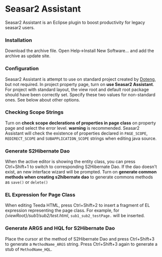 Seasar2 Assistant
=================

Seasar2 Assistant is an Eclipse plugin to boost productivity for legacy seasar2 users.

### Installation ###

Download the archive file. Open Help->Install New Software... and add the archive as update site.

### Configuration ###

Seasar2 Assistant is attempt to use on standard project created by [Doteng](http://dolteng.sandbox.seasar.org/),
but not required. In project property page, turn on **use Seasar2 Assistant**. For project with standard layout,
the view root and default root package should have been correctly set. Specify these two values for non-standard
ones. See below about other options.

### Checking Scope Strings ###

Turn on **check scope declerations of properties in page class** on property page and select the error level. **warning** is recommended. Seasar2 Assistant will check the
existence of properties declared in `PAGE_SCOPE`, `REDIRECT_SCOPE` and `SUBAPPLICATION_SCOPE` strings when editing java
source.

### Generate S2Hibernate Dao ###

When the active editor is showing the entity class, you can press Ctrl+Shift+1 to switch to corresponding
S2Hibernate Dao. If the dao doesn't exist, an new interface wizard will be prompted. Turn on **generate common
methods when creating s2hibernate dao** to generate commons methods as `save()` or `delete()`

### EL Expression for Page Class ###

When editing Teeda HTML, press Ctrl+Shift+2 to insert a fragment of EL expression representing the page class. 
For example, for *{viewRoot}/sub1/sub2/test.html*, `sub1_sub2_testPage.` will be inserted.

### Generate ARGS and HQL for S2Hibernate Dao ###

Place the cursor at the method of S2Hibernate Dao and press Ctrl+Shift+3 to generate a `MethodName_ARGS` string.
Press Ctrl+Shift+3 again to generate a stub of `MethodName_HQL`.

